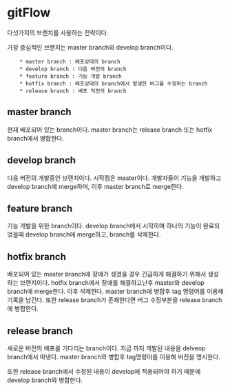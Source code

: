 # gitFlow
다섯가지의 브랜치를 사용하는 전략이다.

가장 중심적인 브랜치는 master branch와 develop branch이다.

```
    * master branch : 배포상태의 branch
    * develop branch : 다음 버전의 branch
    * feature branch : 기능 개발 branch
    * hotfix branch : 배포상태의 branch에서 발생한 버그를 수정하는 branch
    * release branch : 배포 직전의 branch
```

## master branch
현재 배포되어 있는 branch이다.
master branch는 release branch 또는 hotfix branch에서 병합한다.

## develop branch
다음 버전의 개발중인 브랜치이다. 시작점은 master이다.
개발자들이 기능을 개발하고 develop branch에 merge하며, 이후 master branch로 merge한다.

## feature branch
기능 개발을 위한 branch이다.
develop branch에서 시작하며 하나의 기능이 완료되었을때 develop branch에 merge하고, branch를 삭제한다.


## hotfix branch
배포되어 있는 master branch에 장애가 생겼을 경우 긴급하게 해결하기 위해서 생성하는 브랜치이다.
hotfix branch에서 장애를 해결하고난후 master와 develop branch에 merge한다. 이후 삭제한다.
master branch에 병합후 tag 명령어를 이용해 기록을 남긴다.
또한 release branch가 존재한다면 버그 수정부분을 release branch에 병합한다.

## release branch
새로운 버전의 배포를 기다리는 branch이다.
지금 까지 개발된 내용을 delveop branch에서 따낸다.
master branch와 병합후 tag명령어를 이용해 버전을 명시한다.

또한 release branch에서 수정된 내용이 develop에 적용되어야 하기 때문에 develop branch와 병합한다.